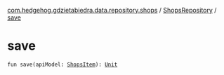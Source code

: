 [com.hedgehog.gdzietabiedra.data.repository.shops](../index.md) / [ShopsRepository](index.md) / [save](./save.md)

# save

`fun save(apiModel: `[`ShopsItem`](../../com.hedgehog.gdzietabiedra.api.response.shop/-shops-item/index.md)`): `[`Unit`](https://kotlinlang.org/api/latest/jvm/stdlib/kotlin/-unit/index.html)